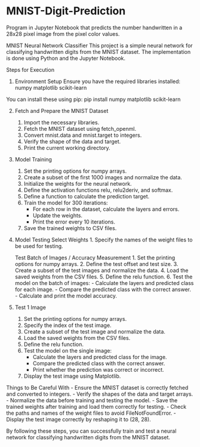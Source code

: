 # MNIST-Digit-Prediction
Program in Jupyter Notebook that predicts the number handwritten in a 28x28 pixel image from the pixel color values.

MNIST Neural Network Classifier
This project is a simple neural network for classifying handwritten digits from the MNIST dataset. The implementation is done using Python and the Jupyter Notebook.

Steps for Execution
1. Environment Setup
Ensure you have the required libraries installed:
    numpy
    matplotlib
    scikit-learn

You can install these using pip:
    pip install numpy matplotlib scikit-learn

2. Fetch and Prepare the MNIST Dataset
    1. Import the necessary libraries.
    2. Fetch the MNIST dataset using fetch_openml.
    3. Convert mnist.data and mnist.target to integers.
    4. Verify the shape of the data and target.
    5. Print the current working directory.

3. Model Training
    1. Set the printing options for numpy arrays.
    2. Create a subset of the first 1000 images and normalize the data.
    3. Initialize the weights for the neural network.
    4. Define the activation functions relu, relu2deriv, and softmax.
    5. Define a function to calculate the prediction target.
    6. Train the model for 300 iterations:
        - For each row in the dataset, calculate the layers and errors.
        - Update the weights.
        - Print the error every 10 iterations.
    7. Save the trained weights to CSV files.

4. Model Testing
    Select Weights
        1. Specify the names of the weight files to be used for testing.

    Test Batch of Images / Accuracy Measurement
        1. Set the printing options for numpy arrays.
        2. Define the test offset and test size.
        3. Create a subset of the test images and normalize the data.
        4. Load the saved weights from the CSV files.
        5. Define the relu function.
        6. Test the model on the batch of images:
            - Calculate the layers and predicted class for each image.
            - Compare the predicted class with the correct answer.
            - Calculate and print the model accuracy.

5. Test 1 Image
    1. Set the printing options for numpy arrays.
    2. Specify the index of the test image.
    3. Create a subset of the test image and normalize the data.
    4. Load the saved weights from the CSV files.
    5. Define the relu function.
    6. Test the model on the single image:
        - Calculate the layers and predicted class for the image.
        - Compare the predicted class with the correct answer.
        - Print whether the prediction was correct or incorrect.
    7. Display the test image using Matplotlib.

Things to Be Careful With
    - Ensure the MNIST dataset is correctly fetched and converted to integers.
    - Verify the shapes of the data and target arrays.
    - Normalize the data before training and testing the model.
    - Save the trained weights after training and load them correctly for testing.
    - Check the paths and names of the weight files to avoid FileNotFoundError.
    - Display the test image correctly by reshaping it to (28, 28).

By following these steps, you can successfully train and test a neural network for classifying handwritten digits from the MNIST dataset.